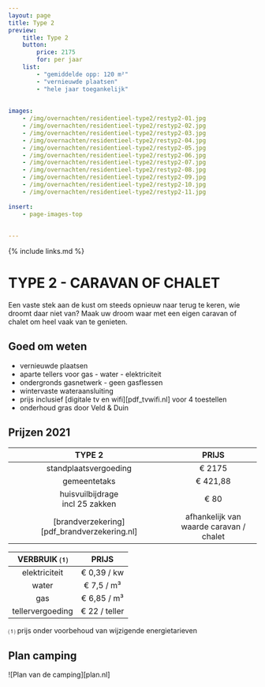 ```yaml
---
layout: page
title: Type 2
preview: 
    title: Type 2
    button:
        price: 2175
        for: per jaar
    list:
        - "gemiddelde opp: 120 m²"
        - "vernieuwde plaatsen"
        - "hele jaar toegankelijk"
       
        
images:
    - /img/overnachten/residentieel-type2/restyp2-01.jpg
    - /img/overnachten/residentieel-type2/restyp2-02.jpg
    - /img/overnachten/residentieel-type2/restyp2-03.jpg
    - /img/overnachten/residentieel-type2/restyp2-04.jpg
    - /img/overnachten/residentieel-type2/restyp2-05.jpg
    - /img/overnachten/residentieel-type2/restyp2-06.jpg
    - /img/overnachten/residentieel-type2/restyp2-07.jpg
    - /img/overnachten/residentieel-type2/restyp2-08.jpg
    - /img/overnachten/residentieel-type2/restyp2-09.jpg
    - /img/overnachten/residentieel-type2/restyp2-10.jpg
    - /img/overnachten/residentieel-type2/restyp2-11.jpg
    
insert:
    - page-images-top
    
    
---
```


{% include links.md %}

# TYPE 2 - CARAVAN OF CHALET

Een vaste stek aan de kust om steeds opnieuw naar terug te keren, wie droomt daar niet van? Maak uw droom waar met een eigen caravan of chalet om heel vaak van te genieten.


## Goed om weten

- vernieuwde plaatsen
- aparte tellers voor gas - water - elektriciteit
- ondergronds gasnetwerk - geen gasflessen
- wintervaste wateraansluiting
- prijs inclusief [digitale tv en wifi][pdf_tvwifi.nl] voor 4 toestellen 
- onderhoud gras door Veld & Duin


## Prijzen 2021

TYPE 2                |PRIJS           |
:--------------------:|:--------------:|
standplaatsvergoeding |€ 2175              
gemeentetaks          |€ 421,88
huisvuilbijdrage<br>incl 25 zakken<br> | € 80    
[brandverzekering][pdf_brandverzekering.nl]      |afhankelijk van <br>waarde caravan / chalet

VERBRUIK ⑴           |PRIJS          |
:--------------------:|:-------------:|
elektriciteit         | € 0,39 / kw        
water                 | € 7,5 / m³  
gas                   | € 6,85 / m³       
tellervergoeding      | € 22 / teller

⑴ prijs onder voorbehoud van wijzigende energietarieven

## Plan camping

![Plan van de camping][plan.nl]
